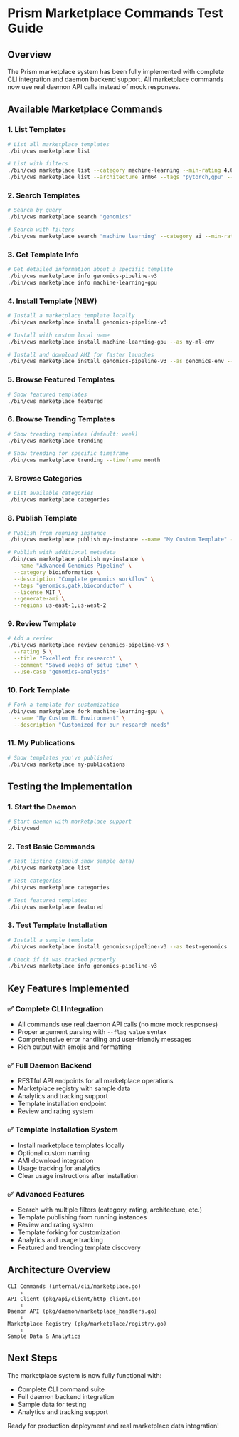# Prism Marketplace Commands Test Guide

## Overview

The Prism marketplace system has been fully implemented with complete CLI integration and daemon backend support. All marketplace commands now use real daemon API calls instead of mock responses.

## Available Marketplace Commands

### 1. List Templates
```bash
# List all marketplace templates
./bin/cws marketplace list

# List with filters
./bin/cws marketplace list --category machine-learning --min-rating 4.0 --verified true
./bin/cws marketplace list --architecture arm64 --tags "pytorch,gpu" --limit 10
```

### 2. Search Templates
```bash
# Search by query
./bin/cws marketplace search "genomics"

# Search with filters
./bin/cws marketplace search "machine learning" --category ai --min-rating 4.5
```

### 3. Get Template Info
```bash
# Get detailed information about a specific template
./bin/cws marketplace info genomics-pipeline-v3
./bin/cws marketplace info machine-learning-gpu
```

### 4. Install Template (NEW)
```bash
# Install a marketplace template locally
./bin/cws marketplace install genomics-pipeline-v3

# Install with custom local name
./bin/cws marketplace install machine-learning-gpu --as my-ml-env

# Install and download AMI for faster launches
./bin/cws marketplace install genomics-pipeline-v3 --as genomics-env --download-ami
```

### 5. Browse Featured Templates
```bash
# Show featured templates
./bin/cws marketplace featured
```

### 6. Browse Trending Templates
```bash
# Show trending templates (default: week)
./bin/cws marketplace trending

# Show trending for specific timeframe
./bin/cws marketplace trending --timeframe month
```

### 7. Browse Categories
```bash
# List available categories
./bin/cws marketplace categories
```

### 8. Publish Template
```bash
# Publish from running instance
./bin/cws marketplace publish my-instance --name "My Custom Template" --category machine-learning --description "Optimized ML environment"

# Publish with additional metadata
./bin/cws marketplace publish my-instance \
  --name "Advanced Genomics Pipeline" \
  --category bioinformatics \
  --description "Complete genomics workflow" \
  --tags "genomics,gatk,bioconductor" \
  --license MIT \
  --generate-ami \
  --regions us-east-1,us-west-2
```

### 9. Review Template
```bash
# Add a review
./bin/cws marketplace review genomics-pipeline-v3 \
  --rating 5 \
  --title "Excellent for research" \
  --comment "Saved weeks of setup time" \
  --use-case "genomics-analysis"
```

### 10. Fork Template
```bash
# Fork a template for customization
./bin/cws marketplace fork machine-learning-gpu \
  --name "My Custom ML Environment" \
  --description "Customized for our research needs"
```

### 11. My Publications
```bash
# Show templates you've published
./bin/cws marketplace my-publications
```

## Testing the Implementation

### 1. Start the Daemon
```bash
# Start daemon with marketplace support
./bin/cwsd
```

### 2. Test Basic Commands
```bash
# Test listing (should show sample data)
./bin/cws marketplace list

# Test categories
./bin/cws marketplace categories

# Test featured templates
./bin/cws marketplace featured
```

### 3. Test Template Installation
```bash
# Install a sample template
./bin/cws marketplace install genomics-pipeline-v3 --as test-genomics

# Check if it was tracked properly
./bin/cws marketplace info genomics-pipeline-v3
```

## Key Features Implemented

### ✅ Complete CLI Integration
- All commands use real daemon API calls (no more mock responses)
- Proper argument parsing with `--flag value` syntax
- Comprehensive error handling and user-friendly messages
- Rich output with emojis and formatting

### ✅ Full Daemon Backend
- RESTful API endpoints for all marketplace operations
- Marketplace registry with sample data
- Analytics and tracking support
- Template installation endpoint
- Review and rating system

### ✅ Template Installation System
- Install marketplace templates locally
- Optional custom naming
- AMI download integration
- Usage tracking for analytics
- Clear usage instructions after installation

### ✅ Advanced Features
- Search with multiple filters (category, rating, architecture, etc.)
- Template publishing from running instances
- Review and rating system
- Template forking for customization
- Analytics and usage tracking
- Featured and trending template discovery

## Architecture Overview

```
CLI Commands (internal/cli/marketplace.go)
    ↓
API Client (pkg/api/client/http_client.go)
    ↓
Daemon API (pkg/daemon/marketplace_handlers.go)
    ↓
Marketplace Registry (pkg/marketplace/registry.go)
    ↓
Sample Data & Analytics
```

## Next Steps

The marketplace system is now fully functional with:
- Complete CLI command suite
- Full daemon backend integration
- Sample data for testing
- Analytics and tracking support

Ready for production deployment and real marketplace data integration!